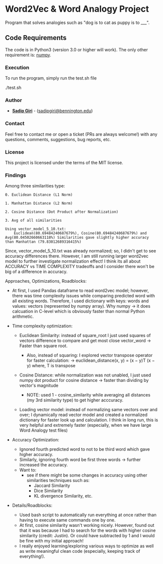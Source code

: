 # Word2Vec & Word Analogy Project
Program that solves analogies such as "dog is to cat as puppy is to ___".
<br/>
  
## Code Requirements

The code is in Python3 (version 3.0 or higher will work). The only other requirement is: <a href="https://www.numpy.org/">numpy</a>.


### Execution

To run the program, simply run the test.sh file

./test.sh

### Author

* **<a href="https://sadipgiri.github.io">Sadip Giri</a>** - (sadipgiri@bennington.edu)

### Contact

Feel free to contact me or open a ticket (PRs are always welcome!) with any questions, comments, suggestions, bug reports, etc.

### License

This project is licensed under the terms of the MIT license.

### Findings

Among three similarities type:

    0. Euclidean Distance (L1 Norm)

    1. Manhattan Distance (L2 Norm)

    2. Cosine Distance (Dot Product after Normalization)

    3. Avg of all similarities

    Using vector_model_5_10.txt:
        Euclidean(80.69484240687679%), Cosine(80.69484240687679%) and Avg(80.04502660663118%) Similarities gave slightly higher accuracy than Manhattan (79.83012689316415%)

Since, vector_model_5_10.txt was already normalized; so, I didn't get to see accuracy differences there. However, I am still running larger word2vec model to further investigate normalization effect! I think its all about ACCURACY vs TIME COMPLEXITY tradeoffs and I consider there won't be big of a difference in accuracy. 

Approaches, Optimizations, Roadblocks:
- At first, I used Pandas dataframe to read word2vec model; however, there was time complexity issues while comparing predicted word with all existing words. Therefore, I used dictionary with keys: words and values: vectors (represented by numpy array). Why numpy -> it does calcuation in C-level which is obviously faster than normal Python arithmetic.

- Time complexity optimization:
    - Euclidean Similarity: instead of square_root I just used squares of vectors difference to compare and get most close vector_word -> Faster than square root.
        - Also, instead of squaring: I explored vector transpose operator for faster calculation:
                -> euclidean_distance(x, y) = (x − y)T (x − y) where, T is transpose

    - Cosine Distance: while normalization was not unabled, I just used numpy dot product for cosine distance -> faster than dividing by vector's magnitude
        - NOTE: used 1 - cosine_similarity while averaging all distances (my 3rd similarity type) to get higher acccuracy.

    - Loading vector model: instead of normalizing same vectors over and over; I dynamically read vector model and created a normalized dictionary for faster look up and calculation. I think in long run, this is very helpful and extremely faster (especially, when we have large Word Analogy test files)

- Accuracy Optimization:
    - Ignored fourth predicted word to not to be third word which gave higher accuracy.
    - Similarly, ignoring fourth word be first three words -> further increased the accuracy.
    - Want to:
        - see if there might be some changes in accuracy using other similarities techniques such as:
            - Jaccard Similarity
            - Dice Similarity
            - KL divergence Similarity, etc. 

- Details/Roadblocks:
    - Used bash script to automatically run everything at once rather than having to execute same commands one by one.
    - At first, cosine similarity wasn't working nicely. However, found out that it was because I had to search for the words with higher cosine similarity (credit: Justin). Or could have subtracted by 1 and I would be fine with my initial approach!
    - I really enjoyed learning/exploring various ways to optimize as well as write meaningful clean code (especially, keeping track of everything!).